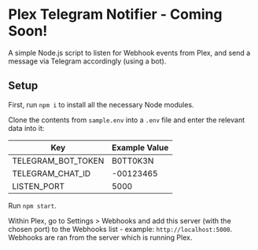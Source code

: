 # Plex Telegram Notifier - Coming Soon!

A simple Node.js script to listen for Webhook events from Plex, and send a message via Telegram accordingly (using a bot).

## Setup

First, run `npm i` to install all the necessary Node modules.

Clone the contents from `sample.env` into a `.env` file and enter the relevant data into it:

| Key                | Example Value |
| ------------------ | ------------- |
| TELEGRAM_BOT_TOKEN | B0TT0K3N      |
| TELEGRAM_CHAT_ID   | -00123465     |
| LISTEN_PORT        | 5000          |

Run `npm start`.

Within Plex, go to Settings > Webhooks and add this server (with the chosen port) to the Webhooks list - example: `http://localhost:5000`. Webhooks are ran from the server which is running Plex.
